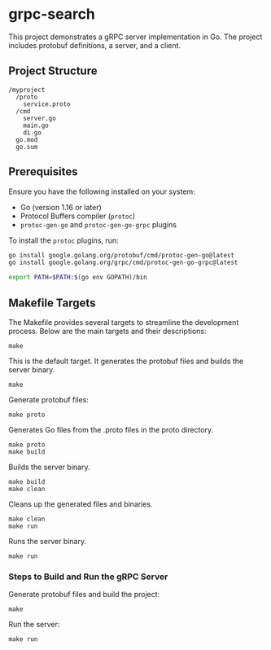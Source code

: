 # grpc-search

This project demonstrates a gRPC server implementation in Go. The project includes protobuf definitions, a server, and a client.

## Project Structure

```
/myproject
  /proto
    service.proto
  /cmd
    server.go
    main.go
    di.go
  go.mod
  go.sum
```

## Prerequisites

Ensure you have the following installed on your system:
- Go (version 1.16 or later)
- Protocol Buffers compiler (`protoc`)
- `protoc-gen-go` and `protoc-gen-go-grpc` plugins

To install the `protoc` plugins, run:
```sh
go install google.golang.org/protobuf/cmd/protoc-gen-go@latest
go install google.golang.org/grpc/cmd/protoc-gen-go-grpc@latest
```


```sh
export PATH=$PATH:$(go env GOPATH)/bin
```
## Makefile Targets

The Makefile provides several targets to streamline the development process. Below are the main targets and their descriptions:
```
make
```
This is the default target. It generates the protobuf files and builds the server binary.

```
make
```
Generate protobuf files:
```
make proto
```
Generates Go files from the .proto files in the proto directory.

```
make proto
make build
```
Builds the server binary.

```
make build
make clean
```
Cleans up the generated files and binaries.

```
make clean
make run
```
Runs the server binary.

```
make run
```

### Steps to Build and Run the gRPC Server
Generate protobuf files and build the project:

```
make
```
Run the server:
```
make run
```
